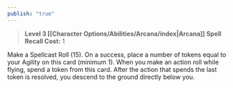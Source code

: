 ```yaml
---
publish: "true"
---
```

> **Level 3 [[Character Options/Abilities/Arcana/index|Arcana]] Spell**
> **Recall Cost:** 1

Make a Spellcast Roll (15). On a success, place a number of tokens equal to your Agility on this card (minimum 1). When you make an action roll while flying, spend a token from this card. After the action that spends the last token is resolved, you descend to the ground directly below you.
